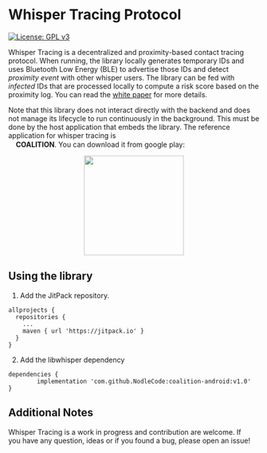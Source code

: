 # Whisper Tracing Protocol
[![License: GPL v3](https://img.shields.io/badge/License-GPLv3-blue.svg)](LICENSE.txt)

Whisper Tracing is a decentralized and proximity-based contact tracing
protocol. When running, the library locally generates temporary IDs and
uses Bluetooth Low Energy (BLE) to advertise those IDs and detect
*proximity event* with other whisper users. The library can be fed
with *infected* IDs that are processed locally to compute a risk
score based on the proximity log. You can read the
[white paper](https://docsend.com/view/nis3dac) for more details.

Note that this library does not interact directly with
the backend and does not manage its lifecycle to run continuously
in the background. This must be done by the host application that embeds
the library. The reference application for whisper tracing is  
<img src="https://uploads-ssl.webflow.com/5e835869a55982d3145edfec/5e835aaaa559827e0a5eeae4_ios_icon-32x32px.png" width="15">**COALITION**. You can download it from google play:

<p align="center">
    <a href="https://play.google.com/store/apps/details?id=world.coalition.app">
        <img src="https://cdn.rawgit.com/steverichey/google-play-badge-svg/master/img/en_get.svg" width="200">
    </a>
</p>

## Using the library

1. Add the JitPack repository.
```
allprojects {
  repositories {
    ...
    maven { url 'https://jitpack.io' }
  }
}
```

2. Add the libwhisper dependency
```
dependencies {
        implementation 'com.github.NodleCode:coalition-android:v1.0'
}
```

## Additional Notes

Whisper Tracing is a work in progress and contribution are welcome. If  
you have any question, ideas or if you found a bug, please open an issue!
